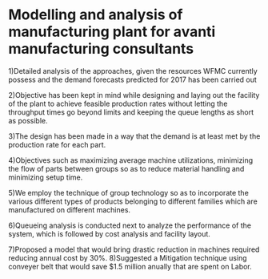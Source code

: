 # Modelling and analysis of manufacturing plant for avanti manufacturing consultants
<p>1)Detailed analysis of the approaches, given the resources WFMC currently possess and the demand forecasts predicted for 2017 has been carried out
<p>2)Objective has been kept in mind while designing and laying out the facility of the plant to achieve feasible production rates without letting the throughput times go beyond limits and keeping the queue lengths as short as possible.
<p>3)The design has been made in a way that the demand is at least met by the production rate for each part.
<p>4)Objectives such as maximizing average machine utilizations, minimizing the flow of parts between groups so as to reduce material handling and minimizing setup time.
<p>5)We employ the technique of group technology so as to incorporate the various different types of products belonging to different families which are manufactured on different machines. 
<p>6)Queueing analysis is conducted next to analyze the performance of the system, which is followed by cost analysis  and facility layout.
<p>7)Proposed a model that would bring drastic reduction in machines required reducing annual cost by 30%.
8)Suggested a Mitigation technique using conveyer belt that would save $1.5 million anually that are spent on Labor.
